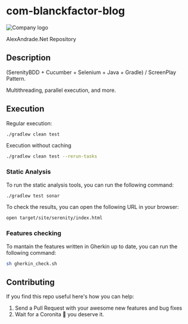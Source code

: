 # com-blanckfactor-blog

![Company logo](docs/assets/company-logo.png)

AlexAndrade.Net Repository

## Description

(SerenityBDD + Cucumber + Selenium + Java + Gradle) / ScreenPlay Pattern.

Multithreading, parallel execution, and more.

## Execution

Regular execution:

```bash
./gradlew clean test
```

Execution without caching

```bash
./gradlew clean test --rerun-tasks
```

### Static Analysis

To run the static analysis tools, you can run the following command:

```bash
./gradlew test sonar 
```

To check the results, you can open the following URL in your browser:

```bash
open target/site/serenity/index.html
```

### Features checking

To mantain the features written in Gherkin up to date, you can run the following command:

```bash
sh gherkin_check.sh
```

## Contributing

If you find this repo useful here's how you can help:

1. Send a Pull Request with your awesome new features and bug fixes
2. Wait for a Coronita :beer: you deserve it.
